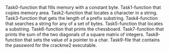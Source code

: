 Task0-function that fills memory with a constant byte.
Task1-function that copies memory area.
Task2-function that locates a character in a string.
Task3-function that gets the length of a prefix substring.
Task4-function that searches a string for any of a set of bytes.
Task5-function that locates a substring.
Task6-function that prints the chessboard.
Task7-function that prints the sum of the two diagonals of a square matrix of integers.
Task8-function that sets the value of a pointer to a char.
Task9-file that contains the password for the crackme2 executable.